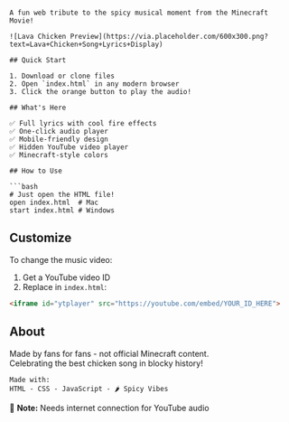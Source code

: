 ```# 🐔🔥 Steve's Lava Chicken Song Webpage

A fun web tribute to the spicy musical moment from the Minecraft Movie!

![Lava Chicken Preview](https://via.placeholder.com/600x300.png?text=Lava+Chicken+Song+Lyrics+Display)

## Quick Start

1. Download or clone files
2. Open `index.html` in any modern browser
3. Click the orange button to play the audio!

## What's Here

✅ Full lyrics with cool fire effects  
✅ One-click audio player  
✅ Mobile-friendly design  
✅ Hidden YouTube video player  
✅ Minecraft-style colors

## How to Use

```bash
# Just open the HTML file!
open index.html  # Mac
start index.html # Windows
```

## Customize

To change the music video:  
1. Get a YouTube video ID  
2. Replace in `index.html`:
```html
<iframe id="ytplayer" src="https://youtube.com/embed/YOUR_ID_HERE">
```

## About

Made by fans for fans - not official Minecraft content.  
Celebrating the best chicken song in blocky history!

```plaintext
Made with:  
HTML - CSS - JavaScript - 🌶️ Spicy Vibes
```

📢 **Note:** Needs internet connection for YouTube audio
